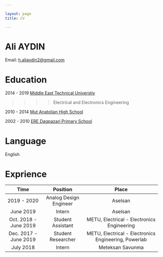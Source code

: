 ```yaml
---

layout: page
title: CV

---
```

# Ali AYDIN

Email: [h.aliaydin2@gmail.com](mailto:h.aliaydin2@gmail.com)

# Education

2014 - 2019 [Middle East Technical Universtiy](https://eee.metu.edu.tr/)

>>>> Electrical and Electronics Engineering
            
2010 - 2014 [Mut Anatolian High School](http://mutanadolu.meb.k12.tr/)

2002 - 2010 [ERE Dagpazari Primary School](http://eredagpazariilkokulu-ortaokulu.meb.k12.tr/)

# Language

English

# Exprience 

| Time | Position | Place |
| :-----: | :-----: | :----: |
| 2019 - 2020 | Analog Design Engineer | Aselsan |
| June 2019 | Intern | Aselsan | 
|Oct. 2018 - June 2019|Student Assistant |  METU, Electrical - Electronics Engineering|
|Dec. 2017 - June 2019 | Student Researcher| METU, Electrical - Electronics Engineering, Powerlab|
|July 2018| Intern | Meteksan Savunma|



